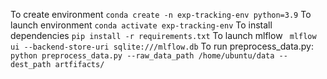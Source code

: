 To create environment
`conda create -n exp-tracking-env python=3.9`
To launch environment
`conda activate exp-tracking-env`
To install dependencies
`pip install -r requirements.txt`
To launch mlflow
` mlflow ui --backend-store-uri sqlite:///mlflow.db`
To run preprocess_data.py:
`python preprocess_data.py --raw_data_path /home/ubuntu/data --dest_path artfifacts/`